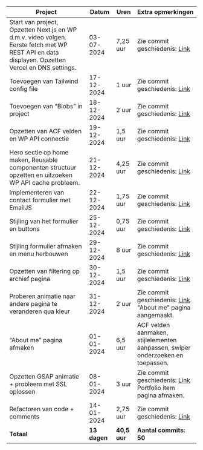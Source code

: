 | **Project**                          | **Datum**      | **Uren** | **Extra opmerkingen**                                                                                                                                           |
|--------------------------------------|----------------|----------|-----------------------------------------------------------------------------------------------------------------------------------------------------------------|
| Start van project, Opzetten Next.js en WP d.m.v. video volgen. Eerste fetch met WP REST API en data displayen. Opzetten Vercel en DNS settings.                      | 03-07-2024     | 7,25 uur | Zie commit geschiedenis: [Link](https://github.com/Kboere/portfolio-v2/commits/main/)                                                                            |
| Toevoegen van Tailwind config file    | 17-12-2024     | 1 uur    | Zie commit geschiedenis: [Link](https://github.com/Kboere/portfolio-v2/commits/main/)                                                                            |
| Toevoegen van “Blobs” in project      | 18-12-2024     | 2 uur    | Zie commit geschiedenis: [Link](https://github.com/Kboere/portfolio-v2/commits/main/)                                                                            |
| Opzetten van ACF velden en WP API connectie | 19-12-2024 | 1,5 uur  | Zie commit geschiedenis: [Link](https://github.com/Kboere/portfolio-v2/commits/main/)                                                                            |
| Hero sectie op home maken, Reusable componenten structuur opzetten en uitzoeken WP API cache probleem.           | 21-12-2024     | 4,25 uur |   Zie commit geschiedenis: [Link](https://github.com/Kboere/portfolio-v2/commits/main/)                                                                                   |
| Implementeren van contact formulier met EmailJS | 22-12-2024 | 1,75 uur | Zie commit geschiedenis: [Link](https://github.com/Kboere/portfolio-v2/commits/main/)                                                                            |
| Stijling van het formulier en buttons| 25-12-2024     | 0,75 uur | Zie commit geschiedenis: [Link](https://github.com/Kboere/portfolio-v2/commits/main/)                                                                            |
| Stijling formulier afmaken en menu herbouwen | 29-12-2024 | 8 uur    | Zie commit geschiedenis: [Link](https://github.com/Kboere/portfolio-v2/commits/main/)                                                                            |
| Opzetten van filtering op archief pagina | 30-12-2024  | 1,5 uur  | Zie commit geschiedenis: [Link](https://github.com/Kboere/portfolio-v2/commits/main/)                                                                            |
| Proberen animatie naar andere pagina te veranderen qua kleur | 31-12-2024 | 2 uur    | Zie commit geschiedenis: [Link](https://github.com/Kboere/portfolio-v2/commits/main/). "About me” pagina aangemaakt.                                             |
| “About me” pagina afmaken            | 01-01-2024     | 6,5 uur  | ACF velden aanmaken, stijlelementen aanpassen, swiper onderzoeken en toepassen.                                                                                  |
| Opzetten GSAP animatie + probleem met SSL oplossen | 08-01-2024 | 3 uur    | Zie commit geschiedenis: [Link](https://github.com/Kboere/portfolio-v2/commits/main/) Portfolio item pagina afmaken.                                             |
| Refactoren van code + comments       | 14-01-2024     | 2,75 uur | Zie commit geschiedenis: [Link](https://github.com/Kboere/portfolio-v2/commits/main/)                                                                            |
| **Totaal**                            | **13 dagen**   | **40,5 uur** | **Aantal commits: 50**                                                                                                                                          |

